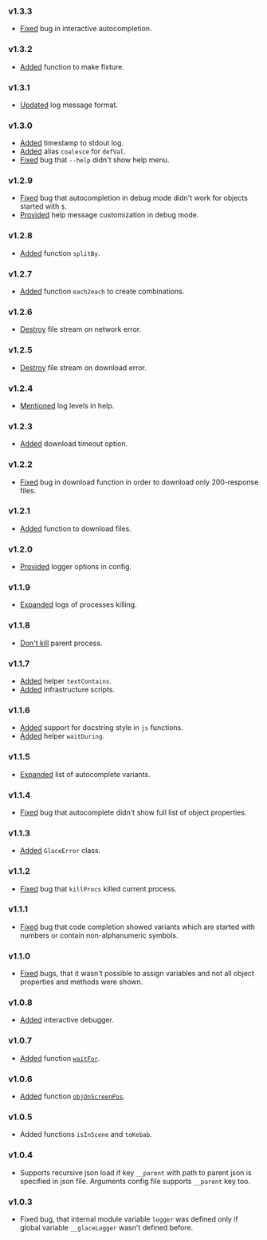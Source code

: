 ### v1.3.3

- [Fixed](https://github.com/glacejs/glace-utils/commit/3532e7b495792f70bb8287931679bf4510da0b56) bug in interactive autocompletion.

### v1.3.2

- [Added](https://github.com/glacejs/glace-utils/commit/9f25c6f87347a4c1b7e27a79214813d597726cf1) function to make fixture.

### v1.3.1

- [Updated](https://github.com/glacejs/glace-utils/commit/fd004c585488afda782133b2a9cf25a0112bf2df) log message format.

### v1.3.0

- [Added](https://github.com/glacejs/glace-utils/commit/7258aa5f8edb5b94e539239958ee57014222a380) timestamp to stdout log.
- [Added](https://github.com/glacejs/glace-utils/commit/62cb58e4365a1e7fa238a22d3133a1c9674624c6) alias `coalesce` for `defVal`.
- [Fixed](https://github.com/glacejs/glace-utils/commit/18a92e23f275aeb9642a9e358fd12d735f81c8b3) bug that `--help` didn't show help menu.

### v1.2.9

- [Fixed](https://github.com/glacejs/glace-utils/commit/9a369991bdf19a775c9d400db24aec06d5511aac) bug that autocompletion in debug mode didn't work for objects started with `$`.
- [Provided](https://github.com/glacejs/glace-utils/commit/3ac6f38ef8e616acc27055b7207ae0e13dfc0762) help message customization in debug mode.

### v1.2.8

- [Added](https://github.com/glacejs/glace-utils/commit/8ddb78d63ab786552adbd56e0f299bb8490aff01) function `splitBy`.

### v1.2.7

- [Added](https://github.com/glacejs/glace-utils/commit/2d739984fe8ad78b6f1250f26e3c88879375ce74) function `each2each` to create combinations.

### v1.2.6

- [Destroy](https://github.com/glacejs/glace-utils/commit/6f16da054e41299750bb816899045a67db45bfbc) file stream on network error.

### v1.2.5

- [Destroy](https://github.com/glacejs/glace-utils/commit/dfa57a4ded7fb06ccf6975e1c1caa0aeef4aeff0) file stream on download error.

### v1.2.4

- [Mentioned](https://github.com/glacejs/glace-utils/commit/843c8425685bbc82958e837419b6b59a41bef1e9) log levels in help.

### v1.2.3

- [Added](https://github.com/glacejs/glace-utils/commit/ce5a65a08434bd3bef444d2012926d4dd939f6ff) download timeout option.

### v1.2.2

- [Fixed](https://github.com/glacejs/glace-utils/commit/5e63be059687c412173652b22ffa51df5bd6487b) bug in download function in order to download only 200-response files.

### v1.2.1

- [Added](https://github.com/glacejs/glace-utils/commit/b92a06964e009c4ecbbdb19f6f282397c7041295) function to download files.

### v1.2.0

- [Provided](https://github.com/glacejs/glace-utils/commit/3b75715d5a932c2e16dc26806d013477555f50e8) logger options in config.

### v1.1.9

- [Expanded](https://github.com/glacejs/glace-utils/commit/e133363d3514d023ec388e9fb970866b1fa957f7) logs of processes killing.

### v1.1.8

- [Don't kill](https://github.com/glacejs/glace-utils/commit/4b7c7a28f9e5e8a891ece5abfe452c025b398db6) parent process.

### v1.1.7

- [Added](https://github.com/glacejs/glace-utils/commit/60280858c1b1ffa061ef22da7f1ea33ea62231d7) helper `textContains`.
- [Added](https://github.com/glacejs/glace-utils/commit/6d621e8ed44b88dd8c6239825d0b49e89adea3c3) infrastructure scripts.

### v1.1.6

- [Added](https://github.com/glacejs/glace-utils/commit/5743f4e6e6456fcaedc461457b04a9a40504a096) support for docstring style in `js` functions.
- [Added](https://github.com/glacejs/glace-utils/commit/d916638e64e8c3d3f853e36365cee99be155e054) helper `waitDuring`.

### v1.1.5

- [Expanded](https://github.com/glacejs/glace-utils/commit/7f826037af43f0fe86efe0e492bd68cf4f2ce032) list of autocomplete variants.

### v1.1.4

- [Fixed](https://github.com/glacejs/glace-utils/commit/57c88d88c36a6bc2a87dc511b0c18fb648972dff) bug that autocomplete didn't show full list of object properties.

### v1.1.3

- [Added](https://github.com/glacejs/glace-utils/commit/b344f15069fa4db53e1a57fecfbe893f832198e3) `GlaceError` class.

### v1.1.2

- [Fixed](https://github.com/glacejs/glace-utils/commit/bd372541597d983f989a9d022b64280af2fc6c16) bug that `killProcs` killed current process.

### v1.1.1

- [Fixed](https://github.com/glacejs/glace-utils/commit/103c356d9c12c5669562ffabe1b89e8fe82eddd3) bug that code completion showed variants which are started with numbers or contain non-alphanumeric symbols.

### v1.1.0

- [Fixed](https://github.com/glacejs/glace-utils/commit/2dce00942e3a4f1d12e5498f421dd394abd79124) bugs, that it wasn't possible to assign variables and not all object properties and methods were shown.

### v1.0.8

- [Added](https://github.com/glacejs/glace-utils/commit/326da491dc3ce2c2d5efc2014a466fead1fb47d9) interactive debugger.

### v1.0.7

- [Added](https://github.com/glacejs/glace-utils/commit/726b785a9037b322004ddced01171fe4805dc007) function [`waitFor`](module-index.html#.waitFor__anchor).

### v1.0.6

- [Added](https://github.com/glacejs/glace-utils/commit/5602ff75c6933e19840f7e99cd892cd73727a85f) function [`objOnScreenPos`](module-index.html#.objOnScreenPos__anchor).

### v1.0.5

- Added functions `isInScene` and `toKebab`.

### v1.0.4

- Supports recursive json load if key `__parent` with path to parent json is specified in json file. Arguments config file supports `__parent` key too.

### v1.0.3

- Fixed bug, that internal module variable `logger` was defined only if global variable `__glaceLogger` wasn't defined before.

